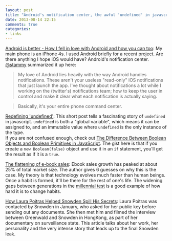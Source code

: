 ```yaml
---
layout: post
title: "Android's notification center, the awful 'undefined' in javascript, peak e-book sales and Laura Poitras "
date: 2013-08-14 22:15
comments: true
categories: 
- links
---
```


[Android is better - How I fell in love with Android and how you can too](http://paulstamatiou.com/android-is-better): My main phone is an iPhone 4s.  I used Android briefly for a recent project.  Are there anything I hope iOS would have? Android's notification center. [@stammy](http://twitter.com/stammy) summarized it up here: 
> My love of Android lies heavily with the way Android handles notifications. These aren't your useless "read-only" iOS notifications that just launch the app. I've thought about notifications a lot while I working on the (twitter's) notifications team; how to keep the user in control and make it clear what each notification is actually saying.

> Basically, it's your entire phone command center. 

[Redefining 'undefined'](http://designpepper.com/blog/drips/redefining-undefined): This short post tells a fascinating story of `undefined` in javascript. `undefined` is both a "global variable", which means it can be assigned to, and an immutable value where `undefined` is the only instance of the type.  
If you are not confused enough, check out [The Difference Between Boolean Objects and Boolean Primitives in JavaScript](http://designpepper.com/blog/drips/the-difference-between-boolean-objects-and-boolean-primitives-in-javascript). The gist here is that if you create a `new Boolean(false)` object and use it in an `if` statement, you'll get the result as if it is a `true`.

[The flattening of e-book sales](http://www.roughtype.com/?p=3590): Ebook sales growth has peaked at about 25% of total market size. The author gives 6 guesses on why this is the case. My theory is that technology evolves much faster than human beings. Once a habit is formed, it'll be there for the rest of one's life.  The widening gaps between generations in the [millennial test](http://lancewiggs.com/2013/08/12/living-forward/) is a good example of how hard it is to change habits. 

[How Laura Poitras Helped Snowden Spill His Secrets](http://www.nytimes.com/2013/08/18/magazine/laura-poitras-snowden.html?pagewanted=all&_r=0): Laura Poitras was contacted by Snowden in January, who asked for her public key before sending out any documents.  She then met him and filmed the interview between Greenwald and Snowden in HongKong, as part of her documentary on surveillance state.  This article talks about her work, her personality and the very intense story that leads up to the final Snowden leak.  
